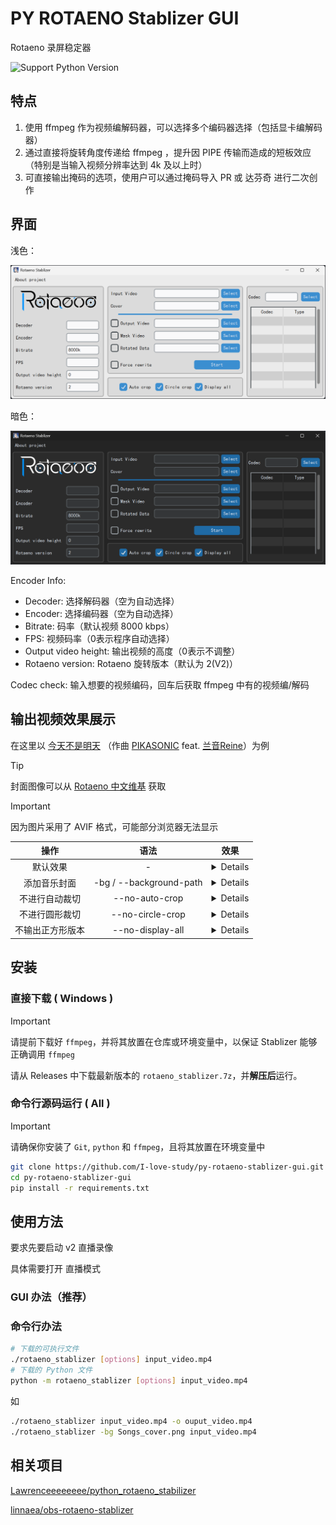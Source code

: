 # PY ROTAENO Stablizer GUI

Rotaeno 录屏稳定器

![Support Python Version](https://img.shields.io/python/required-version-toml?tomlFilePath=https%3A%2F%2Fraw.githubusercontent.com%2FI-love-study%2Fpy-rotaeno-stablizer-gui%2Fmain%2Fpyproject.toml)

## 特点

1. 使用 ffmpeg 作为视频编解码器，可以选择多个编码器选择（包括显卡编解码器）
2. 通过直接将旋转角度传递给 ffmpeg ，提升因 PIPE 传输而造成的短板效应（特别是当输入视频分辨率达到 4k 及以上时）
3. 可直接输出掩码的选项，使用户可以通过掩码导入 PR 或 达芬奇 进行二次创作

## 界面

浅色：

![interface](./docs_image/interface_white.png)

暗色：

![interface](./docs_image/interface.png)

Encoder Info:

- Decoder: 选择解码器（空为自动选择）
- Encoder: 选择编码器（空为自动选择）
- Bitrate: 码率（默认视频 8000 kbps）
- FPS: 视频码率（0表示程序自动选择）
- Output video height: 输出视频的高度（0表示不调整）
- Rotaeno version: Rotaeno 旋转版本（默认为 2(V2)）



Codec check:
输入想要的视频编码，回车后获取 ffmpeg 中有的视频编/解码

## 输出视频效果展示

在这里以 [今天不是明天](https://www.bilibili.com/video/BV1pi4y1B7oz)
（作曲 [PIKASONIC](https://space.bilibili.com/262995951) feat. [兰音Reine](https://space.bilibili.com/698029620)）为例

> [!TIP]
> 封面图像可以从 [Rotaeno 中文维基](https://wiki.rotaeno.cn/) 获取

> [!IMPORTANT]
> 因为图片采用了 AVIF 格式，可能部分浏览器无法显示

|       操作       |          语法           |                                 效果                                  |
| :--------------: | :---------------------: | :-------------------------------------------------------------------: |
|     默认效果     |            -            |         <details>![normal](./docs_image/normal.avif)</details>          |
|   添加音乐封面   | -bg / --background-path | <details>![with_background](./docs_image/with_backgrond.avif)</details> |
|  不进行自动裁切  |     --no-auto-crop      |   <details>![no_auto_crop](./docs_image/no_auto_crop.avif)</details>    |
|  不进行圆形裁切  |    --no-circle-crop     | <details>![no_circle_crop](./docs_image/no_circle_crop.avif)</details>  |
| 不输出正方形版本 |    --no-display-all     | <details>![no_display_all](./docs_image/no_display_all.avif)</details>  |

## 安装

### 直接下载 ( Windows )

> [!IMPORTANT]
> 请提前下载好 `ffmpeg`，并将其放置在仓库或环境变量中，以保证 Stablizer 能够正确调用 `ffmpeg`

请从 Releases 中下载最新版本的 `rotaeno_stablizer.7z`，并**解压后**运行。

### 命令行源码运行 ( All )

> [!IMPORTANT]
> 请确保你安装了 `Git`, `python` 和 `ffmpeg`，且将其放置在环境变量中

```bash
git clone https://github.com/I-love-study/py-rotaeno-stablizer-gui.git
cd py-rotaeno-stablizer-gui
pip install -r requirements.txt
```

## 使用方法

要求先要启动 v2 直播录像

具体需要打开 直播模式

### GUI 办法（推荐）



### 命令行办法

```bash
# 下载的可执行文件
./rotaeno_stablizer [options] input_video.mp4
# 下载的 Python 文件
python -m rotaeno_stablizer [options] input_video.mp4
```

如

```bash
./rotaeno_stablizer input_video.mp4 -o ouput_video.mp4
./rotaeno_stablizer -bg Songs_cover.png input_video.mp4
```

## 相关项目

[Lawrenceeeeeeee/python_rotaeno_stabilizer](https://github.com/Lawrenceeeeeeee/python_rotaeno_stabilizer)

[linnaea/obs-rotaeno-stablizer](https://github.com/linnaea/obs-rotaeno-stablizer)
